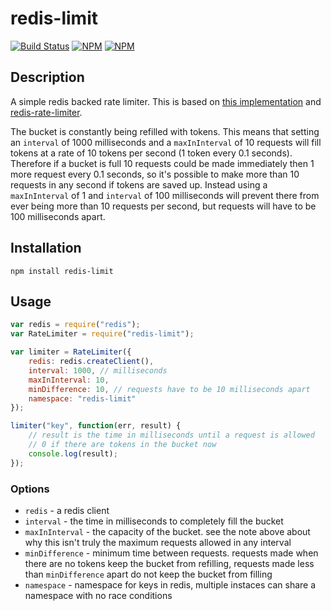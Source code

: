 # redis-limit
[![Build Status](https://travis-ci.org/lausan/redis-limit.svg?branch=master)](https://travis-ci.org/lausan/redis-limit)
[![NPM](https://nodei.co/npm/redis-limit.png?downloads=true&downloadRank=true)](https://nodei.co/npm/redis-limit/)
[![NPM](https://nodei.co/npm-dl/redis-limit.png?months=6&height=3)](https://nodei.co/npm/redis-limit/)


## Description
A simple redis backed rate limiter. This is based on [this implementation](https://github.com/classdojo/rolling-rate-limiter) and [redis-rate-limiter](https://github.com/TabDigital/redis-rate-limiter).

The bucket is constantly being refilled with tokens. This means that setting an `interval` of 1000 milliseconds and a `maxInInterval` of 10 requests will fill tokens at a rate of 10 tokens per second (1 token every 0.1 seconds). Therefore if a bucket is full 10 requests could be made immediately then 1 more request every 0.1 seconds, so it's possible to make more than 10 requests in any second if tokens are saved up. Instead using a `maxInInterval` of 1 and `interval` of 100 milliseconds will prevent there from ever being more than 10 requests per second, but requests will have to be 100 milliseconds apart.

## Installation

```
npm install redis-limit
```

## Usage

```javascript
var redis = require("redis");
var RateLimiter = require("redis-limit");

var limiter = RateLimiter({
    redis: redis.createClient(),
    interval: 1000, // milliseconds
    maxInInterval: 10,
    minDifference: 10, // requests have to be 10 milliseconds apart
    namespace: "redis-limit"
});

limiter("key", function(err, result) {
    // result is the time in milliseconds until a request is allowed
    // 0 if there are tokens in the bucket now
    console.log(result);
});
```

### Options
- `redis` - a redis client
- `interval` - the time in milliseconds to completely fill the bucket
- `maxInInterval` - the capacity of the bucket. see the note above about why this isn't truly the maximum requests allowed in any interval
- `minDifference` - minimum time between requests. requests made when there are no tokens keep the bucket from refilling, requests made less than `minDifference` apart do not keep the bucket from filling
- `namespace` - namespace for keys in redis, multiple instaces can share a namespace with no race conditions